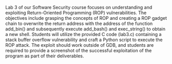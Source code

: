 Lab 3 of our Software Security course focuses on understanding and exploiting Return-Oriented Programming (ROP) vulnerabilities.
The objectives include grasping the concepts of ROP and creating a ROP gadget chain to overwrite the return address with the address of the function add_bin() and subsequently execute add_bash() and exec_string() to obtain a new shell.
Students will utilize the provided C code (lab3.c) containing a stack buffer overflow vulnerability and craft a Python script to execute the ROP attack.
The exploit should work outside of GDB, and students are required to provide a screenshot of the successful exploitation of the program as part of their deliverables.
